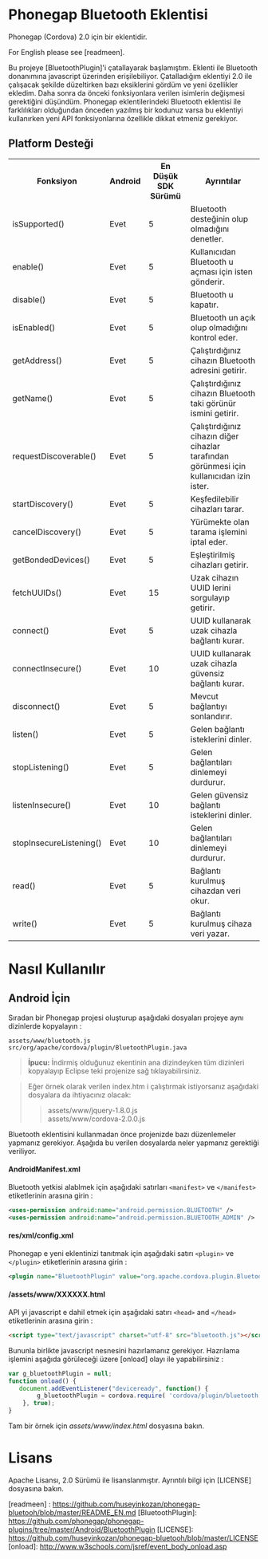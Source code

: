 # Phonegap Bluetooth Eklentisi #

Phonegap (Cordova) 2.0 için bir eklentidir.

For English please see [readmeen].

Bu projeye [BluetoothPlugin]'i çatallayarak başlamıştım. Eklenti ile Bluetooth donanımına 
javascript üzerinden erişilebiliyor. Çatalladığım eklentiyi 2.0 ile çalışacak şekilde
düzeltirken bazı eksiklerini gördüm ve yeni özellikler ekledim. Daha sonra da önceki 
fonksiyonlara verilen isimlerin değişmesi gerektiğini düşündüm. Phonegap eklentilerindeki
Bluetooth eklentisi ile farklılıkları olduğundan önceden yazılmış bir kodunuz varsa 
bu eklentiyi kullanırken yeni API fonksiyonlarına özellikle dikkat etmeniz gerekiyor.

## Platform Desteği ##
<table>
    <tr>
         <th>Fonksiyon</th>
         <th>Android</th>
         <th>En Düşük SDK Sürümü</th>
         <th>Ayrıntılar</th>
    </tr>
    <tr>
         <td>isSupported()</td>
         <td>Evet</td>
         <td>5</td>
         <td>Bluetooth desteğinin olup olmadığını denetler.</td>
    </tr>
    <tr>
         <td>enable()</td>
         <td>Evet</td>
         <td>5</td>
         <td>Kullanıcıdan Bluetooth u açması için isten gönderir.</td>
    </tr>
    <tr>
         <td>disable()</td>
         <td>Evet</td>
         <td>5</td>
         <td>Bluetooth u kapatır.</td>
    </tr>
    <tr>
         <td>isEnabled()</td>
         <td>Evet</td>
         <td>5</td>
         <td>Bluetooth un açık olup olmadığını kontrol eder.</td>
    </tr>
    <tr>
         <td>getAddress()</td>
         <td>Evet</td>
         <td>5</td>
         <td>Çalıştırdığınız cihazın Bluetooth adresini getirir.</td>
    </tr>
    <tr>
         <td>getName()</td>
         <td>Evet</td>
         <td>5</td>
         <td>Çalıştırdığınız cihazın Bluetooth taki görünür ismini getirir.</td>
    </tr>
    <tr>
         <td>requestDiscoverable()</td>
         <td>Evet</td>
         <td>5</td>
         <td>Çalıştırdığınız cihazın diğer cihazlar tarafından görünmesi için 
         kullanıcıdan izin ister.</td>
    </tr>
    <tr>
         <td>startDiscovery()</td>
         <td>Evet</td>
         <td>5</td>
         <td>Keşfedilebilir cihazları tarar.</td>
    </tr>
    <tr>
         <td>cancelDiscovery()</td>
         <td>Evet</td>
         <td>5</td>
         <td>Yürümekte olan tarama işlemini iptal eder.</td>
    </tr>
    <tr>
         <td>getBondedDevices()</td>
         <td>Evet</td>
         <td>5</td>
         <td>Eşleştirilmiş cihazları getirir.</td>
    </tr>
    <tr>
         <td>fetchUUIDs()</td>
         <td>Evet</td>
         <td>15</td>
         <td>Uzak cihazın UUID lerini sorgulayıp getirir.</td>
    </tr>
    <tr>
         <td>connect()</td>
         <td>Evet</td>
         <td>5</td>
         <td>UUID kullanarak uzak cihazla bağlantı kurar.</td>
    </tr>
    <tr>
         <td>connectInsecure()</td>
         <td>Evet</td>
         <td>10</td>
         <td>UUID kullanarak uzak cihazla güvensiz bağlantı kurar.</td>
    </tr>
    <tr>
         <td>disconnect()</td>
         <td>Evet</td>
         <td>5</td>
         <td>Mevcut bağlantıyı sonlandırır.</td>
    </tr>
    <tr>
         <td>listen()</td>
         <td>Evet</td>
         <td>5</td>
         <td>Gelen bağlantı isteklerini dinler.</td>
    </tr>
    <tr>
         <td>stopListening()</td>
         <td>Evet</td>
         <td>5</td>
         <td>Gelen bağlantıları dinlemeyi durdurur.</td>
    </tr>
    <tr>
         <td>listenInsecure()</td>
         <td>Evet</td>
         <td>10</td>
         <td>Gelen güvensiz bağlantı isteklerini dinler.</td>
    </tr>
    <tr>
         <td>stopInsecureListening()</td>
         <td>Evet</td>
         <td>10</td>
         <td>Gelen bağlantıları dinlemeyi durdurur.</td>
    </tr>
    <tr>
         <td>read()</td>
         <td>Evet</td>
         <td>5</td>
         <td>Bağlantı kurulmuş cihazdan veri okur.</td>
    </tr>
    <tr>
         <td>write()</td>
         <td>Evet</td>
         <td>5</td>
         <td>Bağlantı kurulmuş cihaza veri yazar.</td>
    </tr>
</table>



# Nasıl Kullanılır #

## Android İçin ##
Sıradan bir Phonegap projesi oluşturup aşağıdaki dosyaları projeye aynı dizinlerde kopyalayın :
```
assets/www/bluetooth.js
src/org/apache/cordova/plugin/BluetoothPlugin.java
```
> **İpucu:** İndirmiş olduğunuz ekentinin ana dizindeyken tüm dizinleri kopyalayıp Eclipse teki 
projenize sağ tıklayabilirsiniz.

> Eğer örnek olarak verilen index.htm i çalıştırmak istiyorsanız aşağıdaki dosyalara da ihtiyacınız olacak:
>> assets/www/jquery-1.8.0.js <br>
>> assets/www/cordova-2.0.0.js

Bluetooth eklentisini kullanmadan önce projenizde bazı düzenlemeler yapmanız gerekiyor. Aşağıda 
bu verilen dosyalarda neler yapmanız gerektiği veriliyor.

#### AndroidManifest.xml ####
Bluetooth yetkisi alablmek için aşağıdaki satırları `<manifest>` ve `</manifest>` etiketlerinin
arasına girin :
```xml
<uses-permission android:name="android.permission.BLUETOOTH" />
<uses-permission android:name="android.permission.BLUETOOTH_ADMIN" />
```

#### res/xml/config.xml ####
Phonegap e yeni eklentinizi tanıtmak için aşağıdaki satırı `<plugin>` ve `</plugin>` etiketlerinin 
arasına girin :
```xml
<plugin name="BluetoothPlugin" value="org.apache.cordova.plugin.BluetoothPlugin"/>
```

#### /assets/www/XXXXXX.html ####
API yi javascript e dahil etmek için aşağıdaki satırı `<head>` and `</head>` etiketlerinin arasına girin : 
```html
<script type="text/javascript" charset="utf-8" src="bluetooth.js"></script>
```
Bununla birlikte javascript nesnesini hazırlamanız gerekiyor. Hazrılama işlemini aşağıda görüleceği 
üzere [onload] olayı ile yapabilirsiniz :
```javascript
var g_bluetoothPlugin = null;
function onload() {
   document.addEventListener("deviceready", function() {
		g_bluetoothPlugin = cordova.require( 'cordova/plugin/bluetooth' );
	}, true);
}
```
Tam bir örnek için *assets/www/index.html* dosyasına bakın.

# Lisans #
   Apache Lisansı, 2.0 Sürümü ile lisanslanmıştır. Ayrıntılı bilgi için [LICENSE] dosyasına bakın.

   [readmeen] : https://github.com/huseyinkozan/phonegap-bluetooh/blob/master/README_EN.md
   [BluetoothPlugin]: https://github.com/phonegap/phonegap-plugins/tree/master/Android/BluetoothPlugin
   [LICENSE]: https://github.com/huseyinkozan/phonegap-bluetooh/blob/master/LICENSE
   [onload]: http://www.w3schools.com/jsref/event_body_onload.asp
